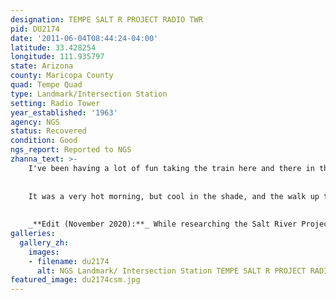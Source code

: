 ```yaml
---
designation: TEMPE SALT R PROJECT RADIO TWR
pid: DU2174
date: '2011-06-04T08:44:24-04:00'
latitude: 33.428254
longitude: 111.935797
state: Arizona
county: Maricopa County
quad: Tempe Quad
type: Landmark/Intersection Station
setting: Radio Tower
year_established: '1963'
agency: NGS
status: Recovered
condition: Good
ngs_report: Reported to NGS
zhanna_text: >-
    I've been having a lot of fun taking the train here and there in the Phoenix metro area. While the routes aren't very extensive just yet, it has come in handy a few times and has been really cool. This morning, we took the train to Tempe Butte (also known as Hayden Butte)! The train stops right at the base of the butte, and from there a partially paved path leads to the top. We're not typically that interested in paved walkways, but the tower at the top is a landmark station that also supposedly has a tri-station at its base, so we thought it would be fun to combine the activities and check out the butte.
    
    
    It was a very hot morning, but cool in the shade, and the walk up the butte was an easy one. It's a popular path, but it wasn't too busy early this morning. We could see the tower from the bottom. The area right around the tower was precarious, though! It was almost impossible to maneuver around to see if the tri-station was in place: sheer dropoffs bordered the entire base of the fence surrounding the tower. I looked the best I could anyway, even using our scope, but I couldn't spot a single disk of the set, not even any of the RMs. We would have to settle for the tower! 
    
    
    _**Edit (November 2020):**_ While researching the Salt River Project I came across a statement on [Wikipedia](https://en.wikipedia.org/wiki/Tempe_Butte) indicating that in May 2019 “all towers and related materials were removed permanently by the city of Tempe.”
galleries:
  gallery_zh:
    images:    
    - filename: du2174
      alt: NGS Landmark/ Intersection Station TEMPE SALT R PROJECT RADIO TWR   
featured_image: du2174csm.jpg
---
```

